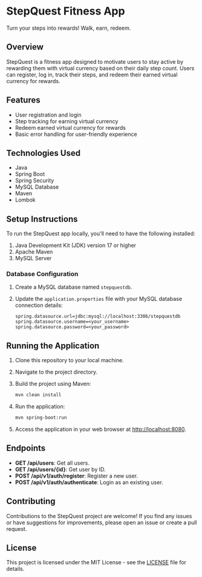 # StepQuest Fitness App

Turn your steps into rewards! Walk, earn, redeem.

## Overview

StepQuest is a fitness app designed to motivate users to stay active by rewarding them with virtual currency based on their daily step count. Users can register, log in, track their steps, and redeem their earned virtual currency for rewards.

## Features

- User registration and login
- Step tracking for earning virtual currency
- Redeem earned virtual currency for rewards
- Basic error handling for user-friendly experience

## Technologies Used

- Java
- Spring Boot
- Spring Security
- MySQL Database
- Maven
- Lombok

## Setup Instructions

To run the StepQuest app locally, you'll need to have the following installed:

1. Java Development Kit (JDK) version 17 or higher
2. Apache Maven
3. MySQL Server

### Database Configuration

1. Create a MySQL database named `stepquestdb`.
2. Update the `application.properties` file with your MySQL database connection details:

   ```properties
   spring.datasource.url=jdbc:mysql://localhost:3306/stepquestdb
   spring.datasource.username=<your_username>
   spring.datasource.password=<your_password>

## Running the Application

1. Clone this repository to your local machine.
2. Navigate to the project directory.
3. Build the project using Maven:

    ```bash
    mvn clean install
    ```

4. Run the application:

    ```bash
    mvn spring-boot:run
    ```

5. Access the application in your web browser at [http://localhost:8080](http://localhost:8080).

## Endpoints

- **GET /api/users**: Get all users.
- **GET /api/users/{id}**: Get user by ID.
- **POST /api/v1/auth/register**: Register a new user.
- **POST /api/v1/auth/authenticate**: Login as an existing user.

## Contributing

Contributions to the StepQuest project are welcome! If you find any issues or have suggestions for improvements, please open an issue or create a pull request.

## License

This project is licensed under the MIT License - see the [LICENSE](LICENSE) file for details.
